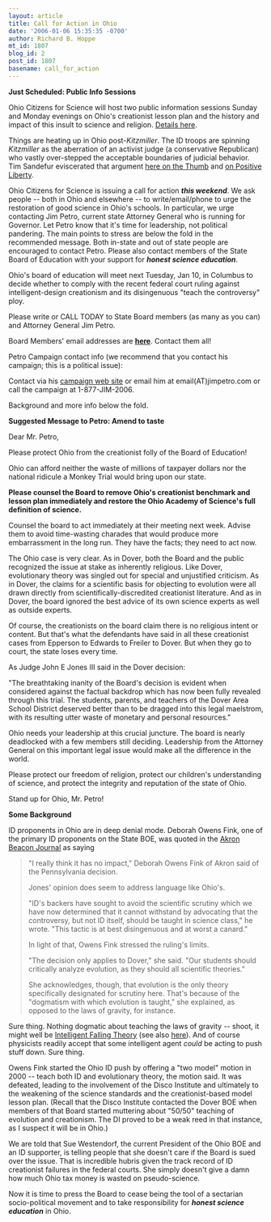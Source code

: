 ```yaml
---
layout: article
title: Call for Action in Ohio
date: '2006-01-06 15:35:35 -0700'
author: Richard B. Hoppe
mt_id: 1807
blog_id: 2
post_id: 1807
basename: call_for_action
---
```

**Just Scheduled: Public Info Sessions**

Ohio Citizens for Science will host two public information sessions Sunday and Monday evenings on Ohio's creationist lesson plan and the history and impact of this insult to science and religion.  [Details here](http://www.ohioscience.org/).

Things are heating up in Ohio post-_Kitzmiller_.  The ID troops are spinning _Kitzmiller_ as the aberration of an activist judge (a conservative Republican) who vastly over-stepped the acceptable boundaries of judicial behavior.  Tim Sandefur eviscerated that argument [here on the Thumb](/archives/2005/12/pandas-and-part.html) and [on Positive Liberty](http://positiveliberty.com/2005/12/%e2%80%9cactivism%e2%80%9d-in-kitzmiller.html#more-1030).  

Ohio Citizens for Science is issuing a call for action **_this weekend_**.  We ask people -- both in Ohio and elsewhere -- to write/email/phone to urge the restoration of good science in Ohio's schools.  In particular, we urge contacting Jim Petro, current state Attorney General who is running for Governor.  Let Petro know that it's time for leadership, not political pandering.  The main points to stress are below the fold in the recommended message.  Both in-state and out of state people are encouraged to contact Petro.  Please also contact members of the State Board of Education with your support for _**honest science education**_.

Ohio's board of education will meet next Tuesday, Jan 10, in Columbus to decide whether to comply with the recent federal court ruling against intelligent-design creationism and its disingenuous "teach the controversy" ploy.

Please write or CALL TODAY to State Board members (as many as you can) and Attorney General Jim Petro.

Board Members' email addresses are [**here**](http://science2.marion.ohio-state.edu/ohioscience/boe-contacts.html).  Contact them all!

Petro Campaign contact info (we recommend that you contact his campaign; this is a political issue):

Contact via his [campaign web site](http://www.jimpetro.com/contact.asp) or email him at email(AT)jimpetro.com or call the campaign at 1-877-JIM-2006.

Background and more info below the fold.

**Suggested Message to Petro: Amend to taste**

Dear Mr. Petro,

Please protect Ohio from the creationist folly of the Board of Education!

Ohio can afford neither the waste of millions of taxpayer dollars nor the national ridicule a Monkey Trial would bring upon our state.

**Please counsel the Board to remove Ohio's creationist benchmark and lesson plan immediately and restore the Ohio Academy of Science's full definition of science.**

Counsel the board to act immediately at their meeting next week. Advise them to avoid time-wasting charades that would produce more embarrassment in the long run. They have the facts; they need to act now.

The Ohio case is very clear. As in Dover, both the Board and the public recognized the issue at stake as inherently religious. Like Dover, evolutionary theory was singled out for special and unjustified criticism. As in Dover, the claims for a scientific basis for objecting to evolution were all drawn directly from scientifically-discredited creationist literature. And as in Dover, the board ignored the best advice of its own science experts as well as outside experts.

Of course, the creationists on the board claim there is no religious intent or content. But that's what the defendants have said in all these creationist cases from Epperson to Edwards to Freiler to Dover. But when they go to court, the state loses every time. 

As Judge John E Jones III said in the Dover decision:

"The breathtaking inanity of the Board's decision is evident when considered against the factual backdrop which has now been fully revealed through this trial. The students, parents, and teachers of the Dover Area School District deserved better than to be dragged into this legal maelstrom, with its resulting utter waste of monetary and personal resources."

Ohio needs your leadership at this crucial juncture. The board is nearly deadlocked with a few members still deciding. Leadership from the Attorney General on this important legal issue would make all the difference in the world.

Please protect our freedom of religion, protect our children's understanding of science, and protect the integrity and reputation of the state of Ohio.

Stand up for Ohio, Mr. Petro!

**Some Background**

ID proponents in Ohio are in deep denial mode.  Deborah Owens Fink, one of the primary ID proponents on the State BOE, was quoted in the [Akron Beacon Journal](http://www.ohio.com/mld/beaconjournal/news/local/states/ohio/counties/summit_county/13463664.htm ) as saying 

> "I really think it has no impact," Deborah Owens Fink of Akron said of the Pennsylvania decision.
> 
> Jones' opinion does seem to address language like Ohio's.
> 
> "ID's backers have sought to avoid the scientific scrutiny which we have now determined that it cannot withstand by advocating that the controversy, but not ID itself, should be taught in science class," he wrote. "This tactic is at best disingenuous and at worst a canard."
> 
> In light of that, Owens Fink stressed the ruling's limits.
> 
> "The decision only applies to Dover," she said. "Our students should critically analyze evolution, as they should all scientific theories."
> 
> She acknowledges, though, that evolution is the only theory specifically designated for scrutiny here. That's because of the "dogmatism with which evolution is taught," she explained, as opposed to the laws of gravity, for instance.

Sure thing.  Nothing dogmatic about teaching the laws of gravity -- shoot, it might well be [Intelligent Falling Theory](http://www.theonion.com/news/index.php?issue=4133&amp;n=2) (see also [here](http://en.wikipedia.org/wiki/Intelligent_Falling)).  And of course physicists readily accept that some intelligent agent _could_ be acting to push stuff down.  Sure thing.

Owens Fink started the Ohio ID push by offering a "two model" motion in 2000 -- teach both ID and evolutionary theory, the motion said.  It was defeated, leading to the involvement of the Disco Institute and ultimately to the weakening of the science standards and the creationist-based model lesson plan.  (Recall that the Disco Institute contacted the Dover BOE when members of that Board started muttering about "50/50" teaching of evolution and creationism.  The DI proved to be a weak reed in that instance, as I suspect it will be in Ohio.)

We are told that Sue Westendorf, the current President of the Ohio BOE and an ID supporter, is telling people that she doesn't care if the Board is sued over the issue.  That is incredible hubris given the track record of ID creationist failures in the federal courts.   She simply doesn't give a damn how much Ohio tax money is wasted on pseudo-science.

Now it is time to press the Board to cease being the tool of a sectarian socio-political movement and to take responsibility for **_honest science education_** in Ohio.
